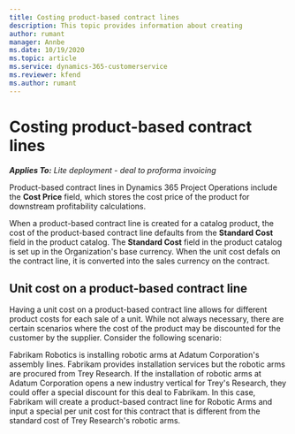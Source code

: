 ```yaml
---
title: Costing product-based contract lines
description: This topic provides information about creating 
author: rumant
manager: Annbe
ms.date: 10/19/2020
ms.topic: article
ms.service: dynamics-365-customerservice
ms.reviewer: kfend 
ms.author: rumant
---
```


# Costing product-based contract lines

_**Applies To:** Lite deployment - deal to proforma invoicing_


Product-based contract lines in Dynamics 365 Project Operations include the **Cost Price** field, which stores the cost price of the product for downstream profitability calculations.

When a product-based contract line is created for a catalog product, the cost of the product-based contract line defaults from the **Standard Cost** field in the product catalog. The **Standard Cost** field in the product catalog is set up in the Organization's base currency. When the unit cost defals on the contract line, it is converted into the sales currency on the contract.

## Unit cost on a product-based contract line

Having a unit cost on a product-based contract line allows for different product costs for each sale of a unit. While not always necessary, there are certain scenarios where the cost of the product may be discounted for the customer by the supplier. Consider the following scenario:

Fabrikam Robotics is installing robotic arms at Adatum Corporation's assembly lines. Fabrikam provides installation services but the robotic arms are procured from Trey Research. If the installation of robotic arms at Adatum Corporation opens a new industry vertical for Trey's Research, they could offer a special discount for this deal to Fabrikam. In this case, Fabrikam will create a product-based contract line for Robotic Arms and input a special per unit cost for this contract that is different from the standard cost of Trey Research's robotic arms.
